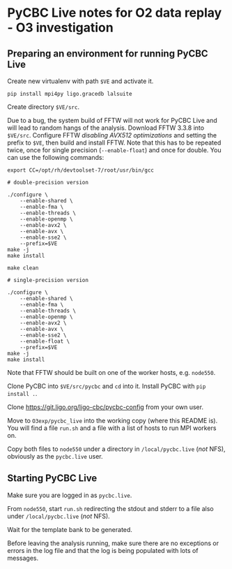 PyCBC Live notes for O2 data replay - O3 investigation
======================================================

Preparing an environment for running PyCBC Live
-----------------------------------------------

Create new virtualenv with path `$VE` and activate it.

`pip install mpi4py ligo.gracedb lalsuite`

Create directory `$VE/src`.

Due to a bug, the system build of FFTW will not work for PyCBC Live and will
lead to random hangs of the analysis.  Download FFTW 3.3.8 into `$VE/src`.
Configure FFTW *disabling AVX512 optimizations* and setting the prefix to
`$VE`, then build and install FFTW. Note that this has to be repeated twice,
once for single precision (`--enable-float`) and once for double.  You can use
the following commands:
```
export CC=/opt/rh/devtoolset-7/root/usr/bin/gcc

# double-precision version

./configure \
    --enable-shared \
    --enable-fma \
    --enable-threads \
    --enable-openmp \
    --enable-avx2 \
    --enable-avx \
    --enable-sse2 \
    --prefix=$VE
make -j
make install

make clean

# single-precision version

./configure \
    --enable-shared \
    --enable-fma \
    --enable-threads \
    --enable-openmp \
    --enable-avx2 \
    --enable-avx \
    --enable-sse2 \
    --enable-float \
    --prefix=$VE
make -j
make install
```
Note that FFTW should be built on one of the worker hosts, e.g. `node550`.

Clone PyCBC into `$VE/src/pycbc` and `cd` into it.
Install PyCBC with `pip install .`.

Clone https://git.ligo.org/ligo-cbc/pycbc-config from your own user.

Move to `O3exp/pycbc_live` into the working copy (where this README is).
You will find a file `run.sh` and a file with a list of hosts to run MPI workers on.

Copy both files to `node550` under a directory in `/local/pycbc.live`
(*not* NFS), obviously as the `pycbc.live` user.

Starting PyCBC Live
-------------------

Make sure you are logged in as `pycbc.live`.

From `node550`, start `run.sh` redirecting the stdout and stderr to a file
also under `/local/pycbc.live` (*not* NFS).

Wait for the template bank to be generated.

Before leaving the analysis running, make sure there are no exceptions
or errors in the log file and that the log is being populated with lots
of messages.
